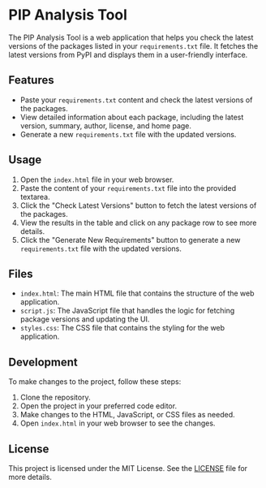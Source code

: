 # PIP Analysis Tool

The PIP Analysis Tool is a web application that helps you check the latest versions of the packages listed in
your `requirements.txt` file. It fetches the latest versions from PyPI and displays them in a user-friendly interface.

## Features

- Paste your `requirements.txt` content and check the latest versions of the packages.
- View detailed information about each package, including the latest version, summary, author, license, and home page.
- Generate a new `requirements.txt` file with the updated versions.

## Usage

1. Open the `index.html` file in your web browser.
2. Paste the content of your `requirements.txt` file into the provided textarea.
3. Click the "Check Latest Versions" button to fetch the latest versions of the packages.
4. View the results in the table and click on any package row to see more details.
5. Click the "Generate New Requirements" button to generate a new `requirements.txt` file with the updated versions.

## Files

- `index.html`: The main HTML file that contains the structure of the web application.
- `script.js`: The JavaScript file that handles the logic for fetching package versions and updating the UI.
- `styles.css`: The CSS file that contains the styling for the web application.

## Development

To make changes to the project, follow these steps:

1. Clone the repository.
2. Open the project in your preferred code editor.
3. Make changes to the HTML, JavaScript, or CSS files as needed.
4. Open `index.html` in your web browser to see the changes.

## License

This project is licensed under the MIT License. See the [LICENSE](LICENSE) file for more details.
